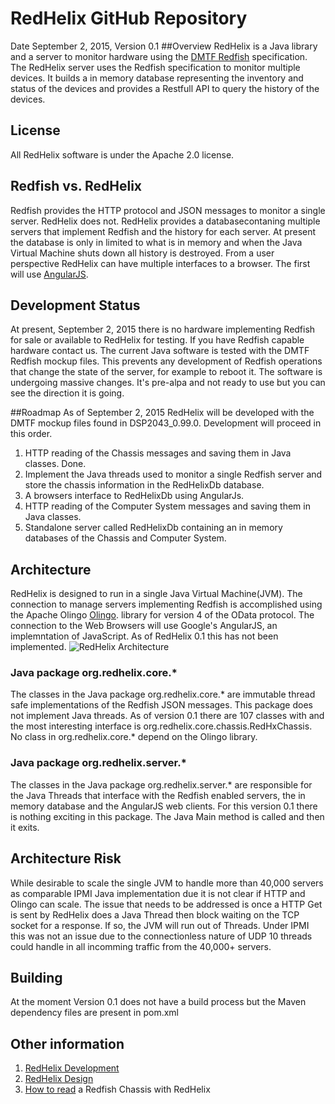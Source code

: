 # RedHelix GitHub Repository
Date September 2, 2015, Version 0.1
##Overview
RedHelix is a Java library and a server to monitor hardware using the [DMTF Redfish](http://www.dmtf.org/standards/redfish) specification. 
The RedHelix server uses the Redfish specification to monitor multiple devices. It builds a in memory database representing the inventory
and status of the devices and provides a Restfull API to query the history of the devices.

## License
All RedHelix software is under the Apache 2.0 license.

## Redfish vs. RedHelix 
Redfish provides the HTTP protocol and JSON messages to monitor a single server. RedHelix does not. RedHelix provides a databasecontaning 
multiple servers that implement Redfish and the history for
each server. At present the database is only in limited to what is in memory and when the Java Virtual Machine shuts down all history is destroyed.
From a user perspective RedHelix can have multiple interfaces to a browser. The first will use [AngularJS](https://angularjs.org).

## Development Status
At present, September 2, 2015 there is no hardware implementing Redfish for sale or available to RedHelix for testing. If you have Redfish capable
hardware contact us. The current Java software
is tested with the DMTF Redfish mockup files. This prevents any development of Redfish operations that change the state of the server, for example
to reboot it.  The software is undergoing massive changes. It's pre-alpa and not ready to use but you can see the direction it is going.

##Roadmap
As of September 2, 2015 RedHelix will be developed with the DMTF mockup files found in DSP2043_0.99.0. Development will proceed in this order.

1. HTTP reading of the Chassis messages and saving them in Java classes. Done.
2. Implement the Java threads used to monitor a single Redfish server and store the chassis information in the RedHelixDb database.
3. A browsers interface to RedHelixDb using AngularJs.
4. HTTP reading of the Computer System messages and saving them in Java classes.
5. Standalone server called RedHelixDb containing an in memory databases of the Chassis and Computer System.

## Architecture
RedHelix is designed to run in a single Java Virtual Machine(JVM). The connection to manage servers implementing Redfish is accomplished using
the Apache Olingo  [Olingo](http://olingo.apache.org/doc/odata4/index.html). library for version 4 of the OData protocol. The connection to the Web Browsers will use Google's AngularJS, an implemntation of JavaScript.
As of RedHelix 0.1 this has not been implemented.
![RedHelix Architecture](https://rawgit.com/RedHelixOrg/RedHelix-1/master/doc/redhelix-toplevel-architecture-1.svg)
<!-- perment cached CDN comment. https://cdn.rawgit.com/RedHelixOrg/RedHelix-1/master/doc/redhelix-toplevel-architecture-1.svg -->
### Java package org.redhelix.core.*
The classes in the Java package org.redhelix.core.* are immutable thread safe 
implementations of the Redfish JSON messages. This package does not implement Java threads. As of version 0.1 there are 107 classes with and 
the most interesting interface is org.redhelix.core.chassis.RedHxChassis. No class in org.redhelix.core.* depend on the Olingo library. 

### Java package org.redhelix.server.*
The classes in the Java package org.redhelix.server.* are responsible for the Java Threads that interface with the Redfish enabled servers,
the in memory database and the AngularJS web clients. For this version 0.1 there is nothing exciting in this package. The Java Main method is called
and then it exits.

## Architecture Risk
While desirable to scale the single JVM to handle more than 40,000 servers as comparable IPMI Java implementation due it is not clear if 
HTTP and Olingo can scale. The issue that needs to be addressed is once a HTTP Get is sent by RedHelix does a Java Thread then block waiting on the TCP 
socket for a response. If so, the JVM will run out of Threads. Under IPMI this was not an issue due to the connectionless nature of UDP
10 threads could handle in all incomming traffic from the 40,000+ servers.

## Building
At the moment Version 0.1 does not have a build process but the Maven dependency files are present in pom.xml

## Other information
1. [RedHelix Development](./doc/development.md)
2. [RedHelix Design](./doc/design.md)
3. [How to read](./doc/dmtf-mockup/mockup.md) a Redfish Chassis with RedHelix

